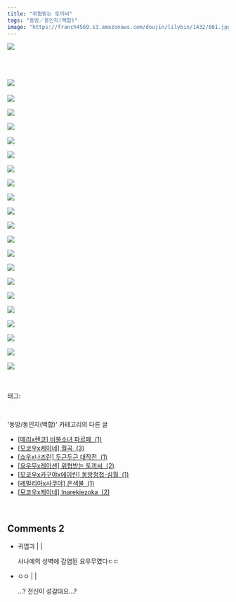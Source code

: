 ```yaml
---
title: "위협받는 토끼씨"
tags: "동방／동인지(백합)"
image: "https://franch4569.s3.amazonaws.com/doujin/lilybin/1432/001.jpg"
---
```

<div class="article">
<div class="area_view">
<p><img src="{{ site.imgserver2 }}/lilybin/1432/001.jpg"/><span style="color:#557a74; font-family:돋움; background-color:white"> 
</span></p><p>
 </p><p><br/><img src="{{ site.imgserver2 }}/lilybin/1432/002.jpg"/><span style="color:#557a74; font-family:돋움"><br/><br/><img src="{{ site.imgserver2 }}/lilybin/1432/003.jpg"/><br/><br/><img src="{{ site.imgserver2 }}/lilybin/1432/004.jpg"/><br/><br/><img src="{{ site.imgserver2 }}/lilybin/1432/005.jpg"/><br/><br/><img src="{{ site.imgserver2 }}/lilybin/1432/006.jpg"/><br/><br/><img src="{{ site.imgserver2 }}/lilybin/1432/007.jpg"/><br/><br/><img src="{{ site.imgserver2 }}/lilybin/1432/008.jpg"/><br/><br/><img src="{{ site.imgserver2 }}/lilybin/1432/009.jpg"/><br/><br/><img src="{{ site.imgserver2 }}/lilybin/1432/010.jpg"/><br/><br/><img src="{{ site.imgserver2 }}/lilybin/1432/011.jpg"/><br/><br/><img src="{{ site.imgserver2 }}/lilybin/1432/012.jpg"/><br/><br/><img src="{{ site.imgserver2 }}/lilybin/1432/013.jpg"/><br/><br/><img src="{{ site.imgserver2 }}/lilybin/1432/014.jpg"/><br/><br/><img src="{{ site.imgserver2 }}/lilybin/1432/015.jpg"/><br/><br/><img src="{{ site.imgserver2 }}/lilybin/1432/016.jpg"/><br/><br/><img src="{{ site.imgserver2 }}/lilybin/1432/017.jpg"/><br/><br/><img src="{{ site.imgserver2 }}/lilybin/1432/018.jpg"/><br/><br/><img src="{{ site.imgserver2 }}/lilybin/1432/019.jpg"/><br/><br/><img src="{{ site.imgserver2 }}/lilybin/1432/020.jpg"/><br/><br/><img src="{{ site.imgserver2 }}/lilybin/1432/021.jpg"/><br/><br/><img src="{{ site.imgserver2 }}/lilybin/1432/022.jpg"/><span style="background-color:white"> </span></span></p>
</div></div><br/>
<div class="tagTrail">
<p>태그: </p>
<ul>
</ul>
</div><br/>
<div class="another">
<p>'동방/동인지(백합)' 카테고리의 다른 글</p>
<ul>
<li><a href="/lilybin_1435">
[메리x렌코] 비봉소녀 파르페  (1)
</a></li>
<li><a href="/lilybin_1434">
[모코우x케이네] 월곡  (3)
</a></li>
<li><a href="/lilybin_1433">
[쇼우x나즈린] 두근두근 대작전  (1)
</a></li>
<li><a href="/lilybin_1432">
[요우무x레이센] 위협받는 토끼씨  (2)
</a></li>
<li><a href="/lilybin_1431">
[모코우x카구야x에이린] 동방청첩-심월  (1)
</a></li>
<li><a href="/lilybin_1430">
[레밀리아x사쿠야] 은색불  (1)
</a></li>
<li><a href="/lilybin_1429">
[모코우x케이네] Inarekiezoka  (2)
</a></li>
</ul>
</div><br/>
<div class="comment">
<h2 class="bold">Comments <span id="commentCount1432">2</span></h2>
<div style="clear:both;">
<div id="entry1432Comment" style="display:block">
<ul class="list_reply">
<li class="rp_general" id="comment12942495">
<div class="post-comment">
<div>
<span>
<i class="fa fa-user"></i>귀엽긔 |
                                |
                               
</span>
<p>사나에의 성벽에 감염된 요우무였다ㄷㄷ</p>

</div>
</div>
</li>
<li class="rp_general" id="comment13252480">
<div class="post-comment">
<div>
<span>
<i class="fa fa-user"></i>ㅇㅇ |
                                |
                               
</span>
<p>...? 전신이 성감대요...?</p>

</div>
</div>
</li>
</ul>
</div>
</div>
</div><br/>
<br/>
<p id="refer"></p>
<br/>

